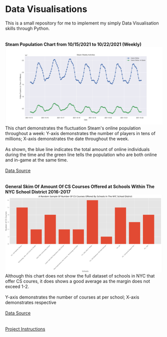 # Data Visualisations
This is a small repository for me to implement my simply Data Visualisation skills through Python.
</br>
</br>
</br>
**Steam Population Chart from 10/15/2021 to 10/22/2021 (Weekly)**
![Steam-pop](Steam-Pop.png)
This chart demonstrates the fluctuation Steam's online population throughout a week: Y-axis demonstrates the number of players in tens of millions; X-axis demonstrates the date throughout the week. 
</br>
</br>
As shown, the blue line indicates the total amount of online individuals during the time and the green line tells the population who are both online and in-game at the same time.
</br>
</br>
[Data Source](https://steamdb.info/graph/)
</br>
</br>
</br>
**General Skim Of Amount Of CS Courses Offered at Schools Within The NYC School District 2016-2017**
![CS-School](CS-SCHOOLS.png)
Although this chart does not show the full dataset of schools in NYC that offer CS coures, it does shows a good average as the margin does not exceed 1-2. 
</br>
</br>
Y-axis demonstrates the number of courses at per school; X-axis demonstrates respective 
</br>
</br>
[Data Source](https://catalog.data.gov/dataset/2016-2017-computer-science-report/)
</br>
</br>
</br>
[Project Instructions](https://github.com/mikeizbicki/cmc-csci040/blob/2021fall/hw_02/README.md)
